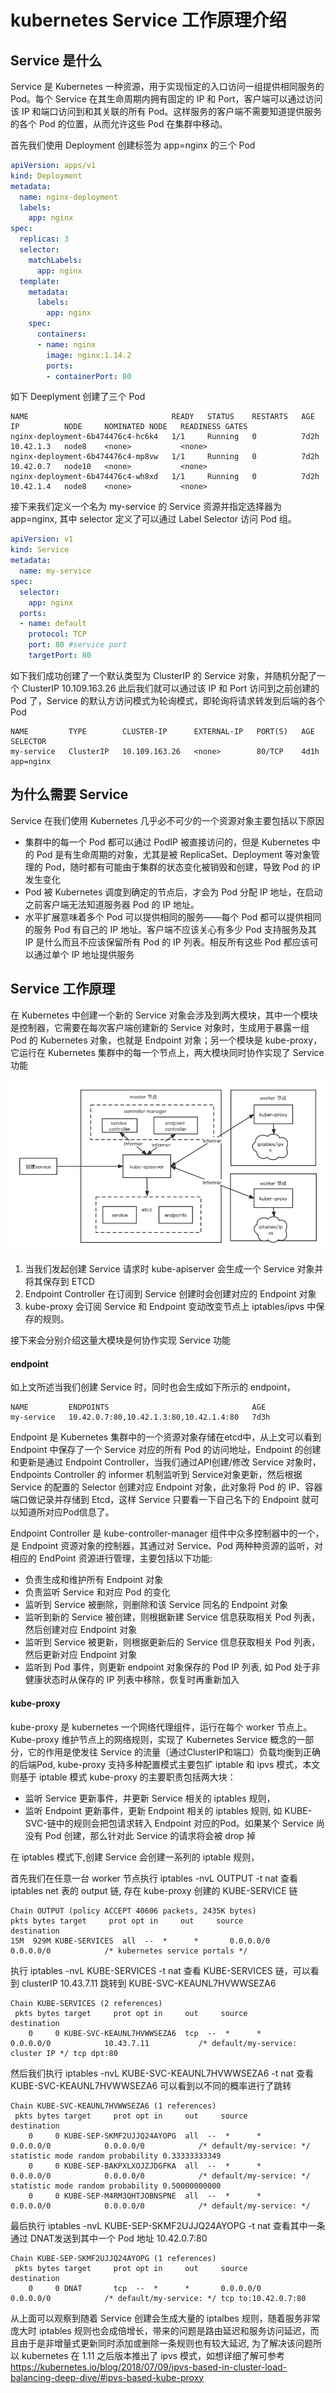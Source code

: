 # kubernetes Service 工作原理介绍

## Service 是什么

Service 是 Kubernetes 一种资源，用于实现恒定的入口访问一组提供相同服务的 Pod。每个 Service 在其生命周期内拥有固定的 IP 和 Port，客户端可以通过访问该 IP 和端口访问到和其关联的所有 Pod。这样服务的客户端不需要知道提供服务的各个 Pod 的位置，从而允许这些 Pod 在集群中移动。

首先我们使用 Deployment 创建标签为 app=nginx 的三个 Pod

```yml
apiVersion: apps/v1
kind: Deployment
metadata:
  name: nginx-deployment
  labels:
    app: nginx
spec:
  replicas: 3
  selector:
    matchLabels:
      app: nginx
  template:
    metadata:
      labels:
        app: nginx
    spec:
      containers:
      - name: nginx
        image: nginx:1.14.2
        ports:
        - containerPort: 80
```

如下 Deeplyment 创建了三个 Pod

```
NAME                                READY   STATUS    RESTARTS   AGE    IP          NODE     NOMINATED NODE   READINESS GATES
nginx-deployment-6b474476c4-hc6k4   1/1     Running   0          7d2h   10.42.1.3   node8    <none>           <none>
nginx-deployment-6b474476c4-mp8vw   1/1     Running   0          7d2h   10.42.0.7   node10   <none>           <none>
nginx-deployment-6b474476c4-wh8xd   1/1     Running   0          7d2h   10.42.1.4   node8    <none>           <none>
```

接下来我们定义一个名为 my-service 的 Service 资源并指定选择器为 app=nginx, 其中 selector 定义了可以通过 Label Selector 访问 Pod 组。

```yml
apiVersion: v1
kind: Service
metadata:
  name: my-service
spec:
  selector:
    app: nginx
  ports:
  - name: default
    protocol: TCP
    port: 80 #service port
    targetPort: 80 
```

如下我们成功创建了一个默认类型为 ClusterIP 的 Service 对象，并随机分配了一个 ClusterIP  10.109.163.26 此后我们就可以通过该 IP 和 Port 访问到之前创建的 Pod 了，Service 的默认方访问模式为轮询模式，即轮询将请求转发到后端的各个 Pod 

```
NAME         TYPE        CLUSTER-IP      EXTERNAL-IP   PORT(S)   AGE    SELECTOR
my-service   ClusterIP   10.109.163.26   <none>        80/TCP    4d1h   app=nginx
```

## 为什么需要 Service

Service 在我们使用 Kubernetes 几乎必不可少的一个资源对象主要包括以下原因

* 集群中的每一个 Pod 都可以通过 PodIP 被直接访问的，但是 Kubernetes 中的 Pod 是有生命周期的对象，尤其是被 ReplicaSet、Deployment 等对象管理的 Pod，随时都有可能由于集群的状态变化被销毁和创建，导致 Pod 的 IP 发生变化
* Pod 被 Kubernetes 调度到确定的节点后，才会为 Pod 分配 IP 地址，在启动之前客户端无法知道服务器 Pod 的 IP 地址。
* 水平扩展意味着多个 Pod 可以提供相同的服务——每个 Pod 都可以提供相同的服务 Pod 有自己的 IP 地址。客户端不应该关心有多少 Pod 支持服务及其 IP 是什么而且不应该保留所有 Pod 的 IP 列表。相反所有这些 Pod 都应该可以通过单个 IP 地址提供服务


## Service 工作原理

在 Kubernetes 中创建一个新的 Service 对象会涉及到两大模块，其中一个模块是控制器，它需要在每次客户端创建新的 Service 对象时，生成用于暴露一组 Pod 的 Kubernetes 对象，也就是 Endpoint 对象；另一个模块是 kube-proxy，它运行在 Kubernetes 集群中的每一个节点上，两大模块同时协作实现了 Service 功能

![avatar](./create_service.png)

1. 当我们发起创建 Service 请求时 kube-apiserver 会生成一个 Service 对象并将其保存到 ETCD
2. Endpoint Controller 在订阅到 Service 创建时会创建对应的 Endpoint 对象
3. kube-proxy 会订阅 Service 和 Endpoint 变动改变节点上 iptables/ipvs 中保存的规则。

接下来会分别介绍这量大模块是何协作实现 Service 功能

#### endpoint

如上文所述当我们创建 Service 时，同时也会生成如下所示的 endpoint，
```
NAME         ENDPOINTS                                AGE
my-service   10.42.0.7:80,10.42.1.3:80,10.42.1.4:80   7d3h
```

Endpoint 是 Kubernetes 集群中的一个资源对象存储在etcd中，从上文可以看到 Endpoint 中保存了一个 Service 对应的所有 Pod 的访问地址，Endpoint 的创建和更新是通过 Endpoint Controller，当我们通过API创建/修改 Service 对象时，Endpoints Controller 的 informer 机制监听到 Service对象更新，然后根据 Service 的配置的 Selector 创建对应 Endpoint 对象，此对象将 Pod 的 IP、容器端口做记录并存储到 Etcd，这样 Service 只要看一下自己名下的 Endpoint 就可以知道所对应Pod信息了。 

Endpoint Controller 是 kube-controller-manager 组件中众多控制器中的一个，是 Endpoint 资源对象的控制器，其通过对 Service、Pod 两种种资源的监听，对相应的 EndPoint 资源进行管理，主要包括以下功能:

* 负责生成和维护所有 Endpoint 对象
* 负责监听 Service 和对应 Pod 的变化
* 监听到 Service 被删除，则删除和该 Service 同名的 Endpoint 对象
* 监听到新的 Service 被创建，则根据新建 Service 信息获取相关 Pod 列表，然后创建对应 Endpoint 对象
* 监听到 Service 被更新，则根据更新后的 Service 信息获取相关 Pod 列表，然后更新对应 Endpoint 对象
* 监听到 Pod 事件，则更新 endpoint 对象保存的 Pod IP 列表, 如 Pod 处于非健康状态时从保存的 IP 列表中移除，恢复时再重新加入




#### kube-proxy 

kube-proxy 是 kubernetes 一个网络代理组件，运行在每个 worker 节点上。Kube-proxy 维护节点上的网络规则，实现了 Kubernetes Service 概念的一部分，它的作用是使发往 Service 的流量（通过ClusterIP和端口）负载均衡到正确的后端Pod,
kube-proxy 支持多种配置模式主要包扩 iptable 和 ipvs 模式，本文则基于 iptable 模式 kube-proxy 的主要职责包括两大块：

* 监听 Service 更新事件，并更新 Service 相关的 iptables 规则，
* 监听 Endpoint 更新事件，更新 Endpoint 相关的 iptables 规则, 如 KUBE-SVC-链中的规则会把包请求转入 Endpoint 对应的Pod。如果某个 Service 尚没有 Pod 创建，那么针对此 Service 的请求将会被 drop 掉

在 iptables 模式下,创建 Service 会创建一系列的 iptable 规则，

首先我们在任意一台 worker 节点执行 iptables -nvL OUTPUT -t nat 查看 iptables net 表的 output 链, 存在 kube-proxy 创建的 KUBE-SERVICE 链

```
Chain OUTPUT (policy ACCEPT 40606 packets, 2435K bytes)
pkts bytes target     prot opt in     out     source               destination
15M  929M KUBE-SERVICES  all  --  *      *       0.0.0.0/0            0.0.0.0/0            /* kubernetes service portals */
```

执行 iptables -nvL KUBE-SERVICES -t nat 查看  KUBE-SERVICES 链，可以看到 clusterIP 10.43.7.11 跳转到 KUBE-SVC-KEAUNL7HVWWSEZA6

```
Chain KUBE-SERVICES (2 references)
 pkts bytes target     prot opt in     out     source               destination
    0     0 KUBE-SVC-KEAUNL7HVWWSEZA6  tcp  --  *      *       0.0.0.0/0            10.43.7.11           /* default/my-service: cluster IP */ tcp dpt:80
```


然后我们执行 iptables -nvL KUBE-SVC-KEAUNL7HVWWSEZA6 -t nat 查看  KUBE-SVC-KEAUNL7HVWWSEZA6 可以看到以不同的概率进行了跳转

```
Chain KUBE-SVC-KEAUNL7HVWWSEZA6 (1 references)
 pkts bytes target     prot opt in     out     source               destination
    0     0 KUBE-SEP-SKMF2UJJQ24AYOPG  all  --  *      *       0.0.0.0/0            0.0.0.0/0            /* default/my-service: */ statistic mode random probability 0.33333333349
    0     0 KUBE-SEP-BAKPXLXOJZJDGFKA  all  --  *      *       0.0.0.0/0            0.0.0.0/0            /* default/my-service: */ statistic mode random probability 0.50000000000
    0     0 KUBE-SEP-M4RM3QHTJOBNSPNE  all  --  *      *       0.0.0.0/0            0.0.0.0/0            /* default/my-service: */
```

最后执行 iptables -nvL KUBE-SEP-SKMF2UJJQ24AYOPG  -t nat 查看其中一条通过 DNAT发送到其中一个 Pod 地址 10.42.0.7:80 

```
Chain KUBE-SEP-SKMF2UJJQ24AYOPG (1 references)
 pkts bytes target     prot opt in     out     source               destination
    0     0 DNAT       tcp  --  *      *       0.0.0.0/0            0.0.0.0/0            /* default/my-service: */ tcp to:10.42.0.7:80
```

从上面可以观察到随着 Service 创建会生成大量的 iptalbes 规则，随着服务非常庞大时 iptables 规则也会成倍增长，带来的问题是路由延迟和服务访问延迟，而且由于是非增量式更新同时添加或删除一条规则也有较大延迟, 为了解决该问题所以 kubernetes 在 1.11 之后版本推出了 ipvs 模式，如想详细了解可参考 https://kubernetes.io/blog/2018/07/09/ipvs-based-in-cluster-load-balancing-deep-dive/#ipvs-based-kube-proxy

